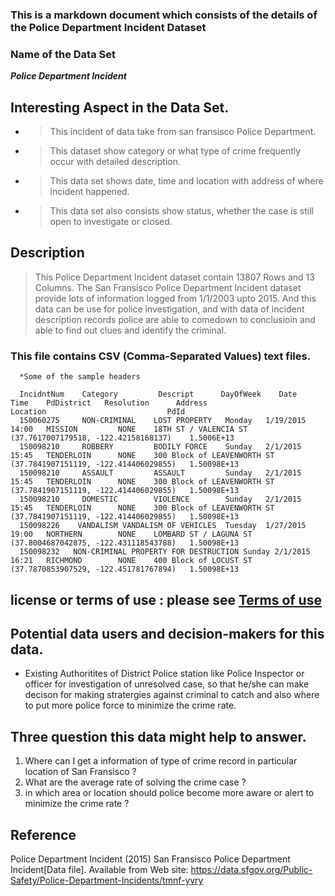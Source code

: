 ### This is a markdown document which consists of the details of the Police Department Incident Dataset

### Name of the Data Set
**_Police Department Incident_**

## Interesting Aspect in the Data Set.
 * > This incident of data take from san fransisco Police Department. 
 * > This dataset show category or what type of crime frequently occur with  detailed description.
 * > This data set shows date, time and location with address of where incident happened.
 * > This data set also consists show status, whether the case is still open to investigate or closed.
 
## Description
     
> This Police Department Incident dataset contain 13807 Rows and 13 Columns.
The San Fransisco Police Department Incident dataset provide lots of information logged from 1/1/2003 upto 2015. And this data can be use for police investigation, and with data of incident description records police are able to comedown to conclusioin and able to find out clues and identify the criminal.  

### This file contains CSV (Comma-Separated Values) text files.

      *Some of the sample headers

      IncidntNum	Category	     Descript	   DayOfWeek	Date	Time	PdDistrict	 Resolution	     Address	                     Location	                        PdId
      150060275	    NON-CRIMINAL	LOST PROPERTY	Monday	 1/19/2015	14:00	MISSION	        NONE	18TH ST / VALENCIA ST		(37.7617007179518, -122.42158168137)	1.5006E+13
      150098210	    ROBBERY	        BODILY FORCE	Sunday	 2/1/2015	15:45	TENDERLOIN	    NONE	300 Block of LEAVENWORTH ST	(37.7841907151119, -122.414406029855)	1.50098E+13
      150098210	    ASSAULT	        ASSAULT     	Sunday	 2/1/2015	15:45	TENDERLOIN	    NONE	300 Block of LEAVENWORTH ST	(37.7841907151119, -122.414406029855)	1.50098E+13
      150098210	    DOMESTIC        VIOLENCE	    Sunday	 2/1/2015	15:45	TENDERLOIN	    NONE	300 Block of LEAVENWORTH ST	(37.7841907151119, -122.414406029855)	1.50098E+13
      150098226	   VANDALISM VANDALISM OF VEHICLES	Tuesday	 1/27/2015	19:00	NORTHERN	    NONE	LOMBARD ST / LAGUNA ST	    (37.8004687042875, -122.431118543788)	1.50098E+13
      150098232	  NON-CRIMINAL PROPERTY FOR DESTRUCTION	Sunday 2/1/2015 16:21	RICHMOND	    NONE	400 Block of LOCUST ST	    (37.7870853907529, -122.451781767894)	1.50098E+13


## license or terms of use : please see [Terms of use](https://datasf.org/opendata/terms-of-use/)
 
##  Potential data users and decision-makers for this data.
    
  * Existing Authoritites of District Police station like Police Inspector or officer for investigation  of unresolved case, so that he/she can make decison for making stratergies against criminal to catch and also where to put more police force to minimize the crime rate.
  
##  Three question this data might help to answer.
   
   1. Where can I get a information of type of crime record in particular location of San Fransisco ? 
   2. What are the average rate of solving the crime case ? 
   3. in which area or location should police become more aware or alert to minimize the crime rate ? 

## Reference
Police Department Incident (2015)  San Fransisco Police Department Incident[Data file]. Available from  Web site: https://data.sfgov.org/Public-Safety/Police-Department-Incidents/tmnf-yvry
